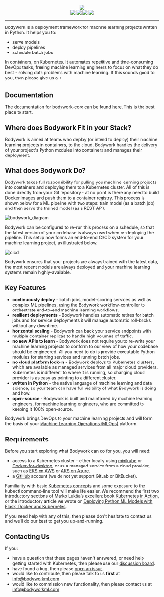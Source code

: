 <div align="center">
<img src="https://bodywork-media.s3.eu-west-2.amazonaws.com/website_logo_transparent_background_full.png"/>
</div>

<div align="center">
<img src="https://pepy.tech/badge/bodywork"/>
<img src="https://img.shields.io/pypi/pyversions/bodywork"/>
<img src="https://img.shields.io/pypi/v/bodywork.svg?label=PyPI&logo=PyPI&logoColor=white&color=success"/>
<img src="https://img.shields.io/github/license/bodywork-ml/bodywork-core?color=success"/>
</div>

---

Bodywork is a deployment framework for machine learning projects written in Python. It helps you to:

* serve models
* deploy pipelines
* schedule batch jobs

In containers, on Kubernetes. It automates repetitive and time-consuming DevOps tasks, freeing machine learning engineers to focus on what they do best - solving data problems with machine learning. If this sounds good to you, then please give us a ⭐️

## Documentation

The documentation for bodywork-core can be found [here](https://bodywork.readthedocs.io/en/latest/). This is the best place to start.

## Where does Bodywork Fit in your Stack?

Bodywork is aimed at teams who deploy (or intend to deploy) their machine learning projects in containers, to the cloud. Bodywork handles the delivery of your project's Python modules into containers and manages their deployment.

## What does Bodywork Do?

Bodywork takes full responsibility for pulling you machine learning projects into containers and deploying them to a Kubernetes cluster. All of this is done directly from your Git repository - at no point is there any need to build Docker images and push them to a container registry. This process is shown below for a ML pipeline with two steps: train model (as a batch job) and then serve the trained model (as a REST API).

![bodywork_diagram](https://bodywork-media.s3.eu-west-2.amazonaws.com/ml_pipeline.png)

Bodywork can be configured to re-run this process on a schedule, so that the latest version of your codebase is always used when re-deploying the pipeline. This setup now forms an end-to-end CI/CD system for your machine learning project, as illustrated below.

![cicd](https://bodywork-media.s3.eu-west-2.amazonaws.com/cicd_with_bodywork.png)

Bodywork ensures that your projects are always trained with the latest data, the most recent models are always deployed and your machine learning systems remain highly-available.

## Key Features

* **continuously deploy** - batch jobs, model-scoring services as well as complex ML pipelines, using the Bodywork workflow-controller to orchestrate end-to-end machine learning workflows.
* **resilient deployments** - Bodywork handles automatic retires for batch jobs and for service deployments it will manage automatic roll-backs without any downtime.
* **horizontal scaling** - Bodywork can back your service endpoints with multiple container replicas to handle high volumes of traffic.
* **no new APIs to learn** - Bodywork does not require you to re-write your machine learning projects to conform to our view of how your codebase should be engineered. All you need to do is provide executable Python modules for starting services and running batch jobs.
* **no cloud platform lock-in** - Bodywork deploys to Kubernetes clusters, which are available as managed services from all major cloud providers. Kubernetes is indifferent to where it is running, so changing cloud provider is as easy as pointing to a different cluster.
* **written in Python** - the native language of machine learning and data science, so your team can have full visibility of what Bodywork is doing and how.
* **open-source** - Bodywork is built and maintained by machine learning engineers, for machine learning engineers, who are committed to keeping it 100% open-source.

Bodywork brings DevOps to your machine learning projects and will form the basis of your [Machine Learning Operations (MLOps)](https://en.wikipedia.org/wiki/MLOps) platform.

## Requirements

Before you start exploring what Bodywork can do for you, you will need:

* access to a Kubernetes cluster - either locally using [minikube](https://minikube.sigs.k8s.io/docs/) or [Docker-for-desktop](https://www.docker.com/products/docker-desktop), or as a managed service from a cloud provider, such as [EKS on AWS](https://aws.amazon.com/eks) or [AKS on Azure](https://azure.microsoft.com/en-us/services/kubernetes-service/).
* a [GitHub](https://github.com) account (we do not yet support GitLab or BitBucket).

Familiarity with basic [Kubernetes concepts](https://kubernetes.io/docs/concepts/) and some exposure to the [kubectl](https://kubernetes.io/docs/reference/kubectl/overview/) command-line tool will make life easier. We recommend the first two introductory sections of Marko Lukša's excellent book [Kubernetes in Action](https://www.manning.com/books/kubernetes-in-action?query=kubernetes), or the introductory article we wrote on [Deploying Python ML Models with Flask, Docker and Kubernetes](https://alexioannides.com/2019/01/10/deploying-python-ml-models-with-flask-docker-and-kubernetes/).

If you need help with any of this, then please don't hesitate to contact us and we'll do our best to get you up-and-running.

## Contacting Us

If you:

* have a question that these pages haven't answered, or need help getting started with Kubernetes, then please use our [discussion board](https://github.com/bodywork-ml/bodywork-core/discussions).
* have found a bug, then please [open an issue](https://github.com/bodywork-ml/bodywork-core/issues).
* would like to contribute, then please talk to us **first** at [info@bodyworkml.com](mailto:info@bodyworkml.com)
* would like to commission new functionality, then please contact us at [info@bodyworkml.com](mailto:info@bodyworkml.com)
